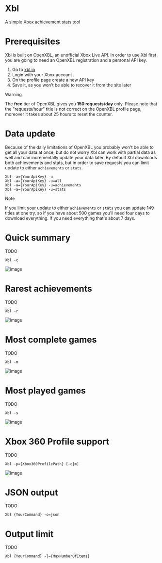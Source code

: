 # Xbl
A simple Xbox achievement stats tool

# Prerequisites
Xbl is built on OpenXBL, an unofficial Xbox Live API.
In order to use Xbl first you are going to need an OpenXBL registration and a personal API key.

1. Go to [xbl.io](http://xbl.io)
2. Login with your Xbox account
3. On the profile page create a new API key
4. Save it, as you won't be able to recover it from the site later

> [!WARNING]
> The **free** tier of OpenXBL gives you **150 requests/day** only. Please note that the "requests/hour" title is not correct on the OpenXBL profile page, moreover it takes about 25 hours to reset the counter. 

# Data update
Because of the daily limitations of OpenXBL you probably won't be able to get all your data at once, but do not worry Xbl can work with partial data as well and can incrementally update your data later. By default Xbl downloads both achievements and stats, but in order to save requests you can limit update to either `achievements` or `stats`.

```
Xbl -a={YourApiKey} -u
Xbl -a={YourApiKey} -u=all
Xbl -a={YourApiKey} -u=achievements
Xbl -a={YourApiKey} -u=stats
```

> [!NOTE]
> If you limit your update to either `achievements` or `stats` you can update 149 titles at one try, so if you have about 500 games you'll need four days to download everything. If you need everything that's about 7 days.

# Quick summary
TODO

```
Xbl -c
```
![image](https://github.com/user-attachments/assets/3a47e8b7-9830-4458-8321-3157c0b364e9)


# Rarest achievements
TODO

```
Xbl -r
```
![image](https://github.com/user-attachments/assets/357cc33e-bc28-4200-a160-1cdd6de9f7e2)

# Most complete games
TODO

```
Xbl -m
```
![image](https://github.com/user-attachments/assets/9f1e3e89-c19a-4a66-a5a6-44404371b181)


# Most played games
TODO

```
Xbl -s
```
![image](https://github.com/user-attachments/assets/92a87181-e68a-4547-8d4b-f72abea1716a)


# Xbox 360 Profile support
TODO

```
Xbl -p={Xbox360ProfilePath} [-c|m]
```
![image](https://github.com/user-attachments/assets/2aee471d-bcaf-47a0-90d3-0b7c7325ebf1)


# JSON output
TODO

```
Xbl {YourCommand} -o=json
```

# Output limit
TODO

```
Xbl {YourCommand} -l={MaxNumberOfItems}
```
